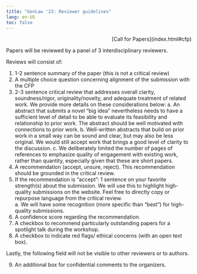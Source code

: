 ```yaml
---
title: "GenLaw '23: Reviewer guidelines"
lang: en-US
toc: false
---
```


<p align="right">[Call for Papers](index.html#cfp)</p>

Papers will be reviewed by a panel of  3 interdisciplinary reviewers. 

Reviews will consist of:

1. 1-2 sentence summary of the paper (this is not a critical review)
2. A multiple choice question concerning alignment of the submission with the CFP
3. 2-3 sentence critical review that addresses overall clarity, soundness/rigor, originality/novelty, and adequate treatment of related work. We provide more details on these considerations below:
    a. An abstract that submits a novel “big idea” nevertheless needs to have a sufficient level of detail to be able to evaluate its feasibility and relationship to prior work. The abstract should be well motivated with connections to prior work.
    b. Well-written abstracts that build on prior work in a small way can be sound and clear, but may also be less original. We would still accept work that brings a good level of clarity to the discussion.
    c. We deliberately limited the number of pages of references to emphasize quality of engagement with existing work, rather than quantity, especially given that these are short papers. 
4. A recommendation (accept, unsure, reject). This recommendation should be grounded in the critical review.
5. If the recommendation is “accept”: 1 sentence on your favorite strength(s) about the submission. We will use this to highlight high-quality submissions on the website. Feel free to directly copy or repurpose language from the critical review.  
    a. We will have some recognition (more specific than “best”) for high-quality submissions.
6. A confidence score regarding the recommendation.
7. A checkbox to recommend particularly outstanding papers for a spotlight talk during the workshop. 
8. A checkbox to indicate red flags/ ethical concerns (with an open text box).

Lastly, the following field will not be visible to other reviewers or to authors.

9. An additional box for confidential comments to the organizers. 
